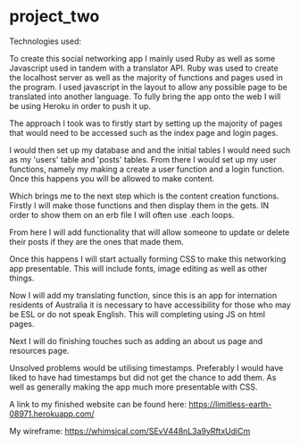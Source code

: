# project_two

Technologies used:

To create this social networking app I mainly used Ruby as well as some Javascript used in tandem with a translator API. Ruby was used to create the localhost server as well as the majority of functions and pages used in the program. I used javascript in the layout to allow any possible page to be translated into another language. To fully bring the app onto the web I will be using Heroku in order to push it up.

The approach I took was to firstly start by setting up the majority of pages that would need to be accessed such as the index page and login pages.

I would then set up my database and and the initial tables I would need such as my 'users' table and 'posts' tables. From there I would set up my user functions, namely my making a create a user function and a login function. Once this happens you will be allowed to make content.

Which brings me to the next step which is the content creation functions. Firstly I will make those functions and then display them in the gets. IN order to show them on an erb file I will often use .each loops.

From here I will add functionality that will allow someone to update or delete their posts if they are the ones that made them. 

Once this happens I will start actually forming CSS to make this networking app presentable. This will include fonts, image editing as well as other things.

Now I will add my translating function, since this is an app for internation residents of Australia it is necessary to have accessibility for those who may be ESL or do not speak English. This will completing using JS on html pages.

Next I will do finishing touches such as adding an about us page and resources page.

Unsolved problems would be utilising timestamps. Preferably I would have liked to have had timestamps but did not get the chance to add them. As well as generally making the app much more presentable with CSS.

A link to my finished website can be found here: https://limitless-earth-08971.herokuapp.com/

My wireframe: https://whimsical.com/SEvV448nL3a9yRftxUdiCm